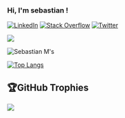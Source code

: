 ### Hi, I'm sebastian !

[![LinkedIn](https://img.shields.io/badge/LinkedIn-%230077B5.svg?logo=linkedin&logoColor=white)](https://www.linkedin.com/in/astianmuchui/) [![Stack Overflow](https://img.shields.io/badge/-Stackoverflow-FE7A16?logo=stack-overflow&logoColor=white)](https://stackoverflow.com/users/14483975/seb-astian) [![Twitter](https://img.shields.io/badge/Twitter-%231DA1F2.svg?logo=Twitter&logoColor=white)](https://twitter.com/astianmuchui) 

![](https://github-readme-streak-stats.herokuapp.com/?user=astianmuchui&theme=tokyonight&hide_border=true)

![Sebastian M's](https://github-readme-stats.vercel.app/api?username=astianmuchui&show_icons=true&theme=tokyonight)

[![Top Langs](https://github-readme-stats.vercel.app/api/top-langs/?username=astianmuchui&layout=compact&theme=tokyonight&langs_count=12)](https://github.com/astianmuchui/github-readme-stats)

 



## 🏆GitHub Trophies
![](https://github-profile-trophy.vercel.app/?username=astianmuchui&theme=oldie&no-frame=true&no-bg=true&margin-w=4)
